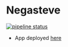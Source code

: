 # Negasteve

[![pipeline status](https://gitlab.com/aldevs/gamedev/negasteve/badges/master/pipeline.svg)](https://gitlab.com/aldevs/gamedev/negasteve/-/commits/master)

- App deployed [here](https://tducasse.itch.io/negasteve)
